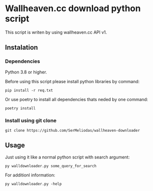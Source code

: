 # Wallheaven.cc download python script
This script is writen by using wallheaven.cc API v1.


## Instalation

### Dependencies

Python 3.8 or higher.

Before using this script please install python libraries by command:

```
pip install -r req.txt
```

Or use poetry to install all dependencies thats neded by one command: 

```
poetry install
```

### Install using git clone
```
git clone https://github.com/SerMeliodas/wallheaven-downloader
```


## Usage

Just using it like a normal python script with search argument:


```
py walldownloader.py some_query_for_search
```

For additionl information:

```
py walldownloader.py -help
```
